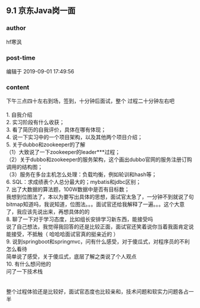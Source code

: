 ## 9.1 京东Java岗一面
### author 
hf寒沨
### post-time 

编辑于  2019-09-01 17:49:56
### content 
<div class="post-topic-des nc-post-content">
 <div>
  下午三点四十左右到场，签到，十分钟后面试，整个
  <span>
   过程二十分钟左右吧
  </span>
 </div>
 <div>
  <span>
   <br/>
  </span>
 </div>
 <div>
  <span>
   1. 自我介绍
  </span>
 </div>
 <div>
  <span>
   2. 实习阶段有什么收获；
  </span>
 </div>
 <div>
  3. 看了简历的自我评价，具体在哪有体现；
 </div>
 <div>
  4. 说一下实习中的一个项目架构，以及其他两个项目介绍；
 </div>
 <div>
  5. 关于dubbo和zookeeper的了解
 </div>
 <div>
  （1）大致说了一下zookeeper的leader***过程；
 </div>
 <div>
  （2）关于dubbo和zookeeper的服务架构，这个画出dubbo官网的服务注册订购调用的结构图；
 </div>
 <div>
  （3）服务在多台主机怎么处理：负载均衡，例如轮训和hash等；
 </div>
 <div>
  6.
  <span>
   SQL：求成绩表个人总分最大的；mybatis和jdbc区别；
  </span>
 </div>
 <div>
  7. 出了大数据的算法题，100W数据中是否有目标数；
 </div>
 <div>
  我想到位图法了，本以为要写出具体的思想，面试官太急了，一分钟不到就说了句bitmap知道吗，我说知道，位图法。。。面试官还给我解释了一遍。。。这个大意了，我应该先说出来，再想具体的的
 </div>
 <div>
  8. 聊了一下对于学习态度，比如组长安排学习新东西，能接受吗
 </div>
 <div>
  说了自己想法，我觉得我回答的还是比较正面，面试官还笑着说你当着我面肯定说能接受，不抵触（
  <span>
   哈哈哈面试官真的挺亲近的
  </span>
  ）
 </div>
 <div>
  9. 说到springboot和springmvc，问有什么感受，对于傻瓜式，对程序员的不利怎么看待
 </div>
 <div>
  简单说了感受，关于傻瓜式，底层了解之类说了个人观点
 </div>
 <div>
  10. 有什么想问他的
 </div>
 <div>
  问了一下技术栈
 </div>
 <div>
  <br/>
 </div>
 <div>
  <br/>
 </div>
 <div>
  整个过程体验还是比较好，面试官态度也比较亲和，技术问题和软实力问题各占一半
 </div>
 <div>
  <br/>
 </div>
</div>
